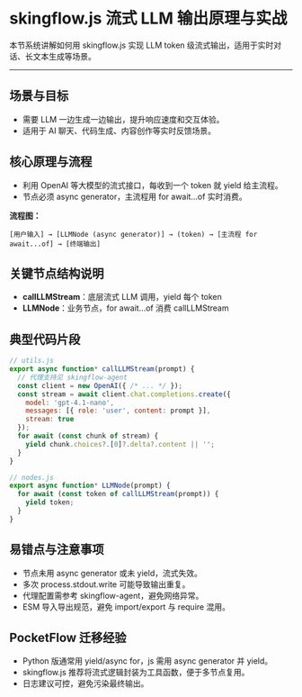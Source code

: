 # skingflow.js 流式 LLM 输出原理与实战

本节系统讲解如何用 skingflow.js 实现 LLM token 级流式输出，适用于实时对话、长文本生成等场景。

---

## 场景与目标
- 需要 LLM 一边生成一边输出，提升响应速度和交互体验。
- 适用于 AI 聊天、代码生成、内容创作等实时反馈场景。

## 核心原理与流程
- 利用 OpenAI 等大模型的流式接口，每收到一个 token 就 yield 给主流程。
- 节点必须 async generator，主流程用 for await...of 实时消费。

**流程图：**
```
[用户输入] → [LLMNode (async generator)] → (token) → [主流程 for await...of] → [终端输出]
```

## 关键节点结构说明
- **callLLMStream**：底层流式 LLM 调用，yield 每个 token
- **LLMNode**：业务节点，for await...of 消费 callLLMStream

## 典型代码片段
```js
// utils.js
export async function* callLLMStream(prompt) {
  // 代理支持见 skingflow-agent
  const client = new OpenAI({ /* ... */ });
  const stream = await client.chat.completions.create({
    model: 'gpt-4.1-nano',
    messages: [{ role: 'user', content: prompt }],
    stream: true
  });
  for await (const chunk of stream) {
    yield chunk.choices?.[0]?.delta?.content || '';
  }
}

// nodes.js
export async function* LLMNode(prompt) {
  for await (const token of callLLMStream(prompt)) {
    yield token;
  }
}
```

## 易错点与注意事项
- 节点未用 async generator 或未 yield，流式失效。
- 多次 process.stdout.write 可能导致输出重复。
- 代理配置需参考 skingflow-agent，避免网络异常。
- ESM 导入导出规范，避免 import/export 与 require 混用。

## PocketFlow 迁移经验
- Python 版通常用 yield/async for，js 需用 async generator 并 yield。
- skingflow.js 推荐将流式逻辑封装为工具函数，便于多节点复用。
- 日志建议可控，避免污染最终输出。
